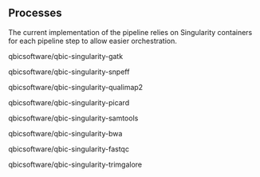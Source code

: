 ## Processes

The current implementation of the pipeline relies on Singularity containers for each pipeline step to allow easier orchestration. 


qbicsoftware/qbic-singularity-gatk

qbicsoftware/qbic-singularity-snpeff


qbicsoftware/qbic-singularity-qualimap2


qbicsoftware/qbic-singularity-picard


qbicsoftware/qbic-singularity-samtools

qbicsoftware/qbic-singularity-bwa

qbicsoftware/qbic-singularity-fastqc


qbicsoftware/qbic-singularity-trimgalore